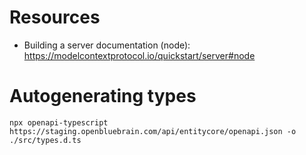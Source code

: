 # Resources

- Building a server documentation (node): https://modelcontextprotocol.io/quickstart/server#node


# Autogenerating types

```shell
npx openapi-typescript https://staging.openbluebrain.com/api/entitycore/openapi.json -o ./src/types.d.ts
```


